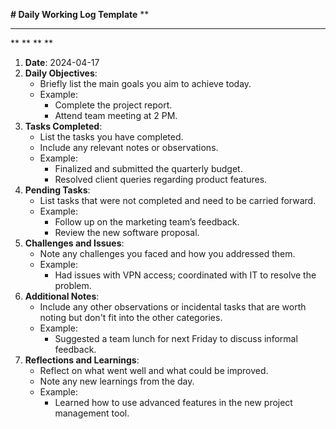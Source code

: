 **# Daily Working Log Template**
**
**** **
**
**
**
**
1. **Date**: 2024-04-17
2. **Daily Objectives**:
	* Briefly list the main goals you aim to achieve today.
	* Example:
		* Complete the project report.
		* Attend team meeting at 2 PM.
3. **Tasks Completed**:
	* List the tasks you have completed.
	* Include any relevant notes or observations.
	* Example:
		* Finalized and submitted the quarterly budget.
		* Resolved client queries regarding product features.
4. **Pending Tasks**:
	* List tasks that were not completed and need to be carried forward.
	* Example:
		* Follow up on the marketing team’s feedback.
		* Review the new software proposal.
5. **Challenges and Issues**:
	* Note any challenges you faced and how you addressed them.
	* Example:
		* Had issues with VPN access; coordinated with IT to resolve the problem.
6. **Additional Notes**:
	* Include any other observations or incidental tasks that are worth noting but don't fit into the other categories.
	* Example:
		* Suggested a team lunch for next Friday to discuss informal feedback.
7. **Reflections and Learnings**:
	* Reflect on what went well and what could be improved.
	* Note any new learnings from the day.
	* Example:
		* Learned how to use advanced features in the new project management tool.

